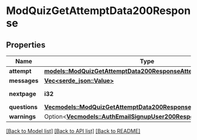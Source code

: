 # ModQuizGetAttemptData200Response

## Properties

Name | Type | Description | Notes
------------ | ------------- | ------------- | -------------
**attempt** | [**models::ModQuizGetAttemptData200ResponseAttempt**](mod_quiz_get_attempt_data_200_response_attempt.md) |  | 
**messages** | [**Vec<serde_json::Value>**](serde_json::Value.md) |  | 
**nextpage** | **i32** | next page number | [default to null]
**questions** | [**Vec<models::ModQuizGetAttemptData200ResponseQuestionsInner>**](mod_quiz_get_attempt_data_200_response_questions_inner.md) |  | 
**warnings** | Option<[**Vec<models::AuthEmailSignupUser200ResponseWarningsInner>**](auth_email_signup_user_200_response_warnings_inner.md)> |  | [optional]

[[Back to Model list]](../README.md#documentation-for-models) [[Back to API list]](../README.md#documentation-for-api-endpoints) [[Back to README]](../README.md)


